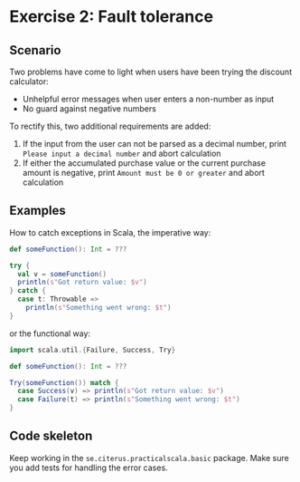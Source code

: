 # Exercise 2: Fault tolerance

## Scenario

Two problems have come to light when users have been trying the discount calculator:

* Unhelpful error messages when user enters a non-number as input
* No guard against negative numbers

To rectify this, two additional requirements are added:

1. If the input from the user can not be parsed as a decimal number, 
    print `Please input a decimal number` and abort calculation
2. If either the accumulated purchase value or the current purchase amount is negative, 
    print `Amount must be 0 or greater` and abort calculation
    
## Examples    
    
How to catch exceptions in Scala, the imperative way:

```scala
def someFunction(): Int = ???

try {
  val v = someFunction()
  println(s"Got return value: $v")
} catch {
  case t: Throwable =>
    println(s"Something went wrong: $t")
}
```

or the functional way:

```scala
import scala.util.{Failure, Success, Try}

def someFunction(): Int = ???

Try(someFunction()) match {
  case Success(v) => println(s"Got return value: $v")
  case Failure(t) => println(s"Something went wrong: $t")
}
```

## Code skeleton

Keep working in the `se.citerus.practicalscala.basic` package. Make sure you add
tests for handling the error cases.
